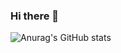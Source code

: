 ### Hi there 👋


![Anurag's GitHub stats](https://github-readme-stats.vercel.app/api?username=leonardocustodio&count_private=true&hide=contribs,issues,pr)







